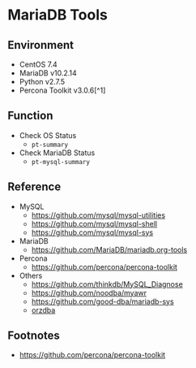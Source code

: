 # MariaDB Tools

## Environment

- CentOS 7.4
- MariaDB v10.2.14
- Python v2.7.5
- Percona Toolkit v3.0.6[^1]

## Function

- Check OS Status
  - `pt-summary`
- Check MariaDB Status
  - `pt-mysql-summary`






## Reference

- MySQL
  - https://github.com/mysql/mysql-utilities
  - https://github.com/mysql/mysql-shell
  - https://github.com/mysql/mysql-sys
- MariaDB
  - https://github.com/MariaDB/mariadb.org-tools
- Percona
  - https://github.com/percona/percona-toolkit
- Others
  - https://github.com/thinkdb/MySQL_Diagnose
  - https://github.com/noodba/myawr
  - https://github.com/good-dba/mariadb-sys
  - [orzdba](http://code.taobao.org/p/orzdba/src/trunk/)


## Footnotes

- https://github.com/percona/percona-toolkit